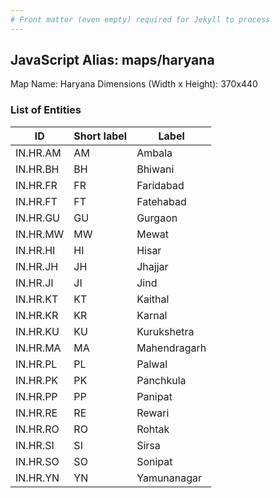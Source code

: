 ```yaml
---
# Front matter (even empty) required for Jekyll to process
---
```


## JavaScript Alias: maps/haryana

Map Name: Haryana
Dimensions (Width x Height): 370x440






### List of Entities

ID | Short label | Label
---|---|---|
IN.HR.AM|AM|Ambala
IN.HR.BH|BH|Bhiwani
IN.HR.FR|FR|Faridabad
IN.HR.FT|FT|Fatehabad
IN.HR.GU|GU|Gurgaon
IN.HR.MW|MW|Mewat
IN.HR.HI|HI|Hisar
IN.HR.JH|JH|Jhajjar
IN.HR.JI|JI|Jind
IN.HR.KT|KT|Kaithal
IN.HR.KR|KR|Karnal
IN.HR.KU|KU|Kurukshetra
IN.HR.MA|MA|Mahendragarh
IN.HR.PL|PL|Palwal
IN.HR.PK|PK|Panchkula
IN.HR.PP|PP|Panipat
IN.HR.RE|RE|Rewari
IN.HR.RO|RO|Rohtak
IN.HR.SI|SI|Sirsa
IN.HR.SO|SO|Sonipat
IN.HR.YN|YN|Yamunanagar